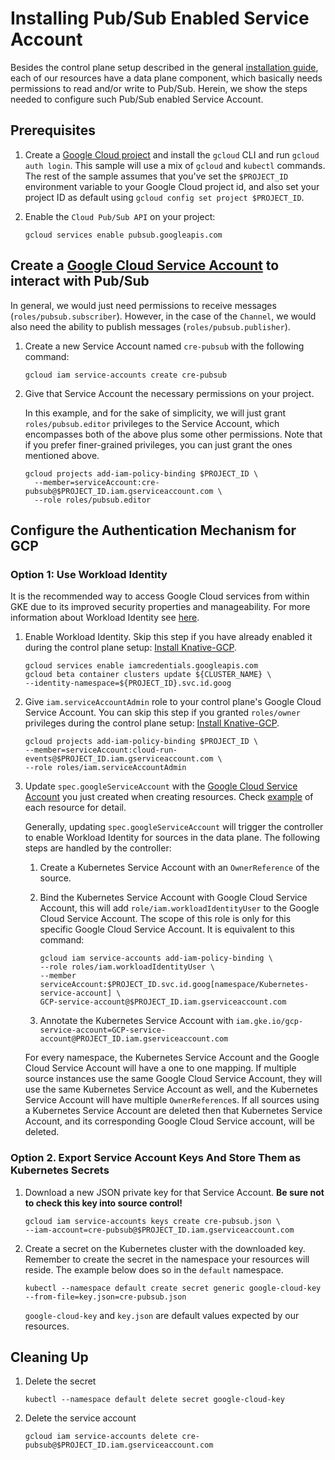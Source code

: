 # Installing Pub/Sub Enabled Service Account

Besides the control plane setup described in the general
[installation guide](./install-knative-gcp.md), each of our resources have a
data plane component, which basically needs permissions to read and/or write to
Pub/Sub. Herein, we show the steps needed to configure such Pub/Sub enabled
Service Account.

## Prerequisites

1. Create a
    [Google Cloud project](https://cloud.google.com/resource-manager/docs/creating-managing-projects)
    and install the `gcloud` CLI and run `gcloud auth login`. This sample will
    use a mix of `gcloud` and `kubectl` commands. The rest of the sample assumes
    that you've set the `$PROJECT_ID` environment variable to your Google Cloud
    project id, and also set your project ID as default using
    `gcloud config set project $PROJECT_ID`.

1. Enable the `Cloud Pub/Sub API` on your project:

    ```shell
    gcloud services enable pubsub.googleapis.com
    ```

## Create a [Google Cloud Service Account](https://console.cloud.google.com/iam-admin/serviceaccounts/project) to interact with Pub/Sub

In general, we would just need permissions to
receive messages (`roles/pubsub.subscriber`). However, in the case of the
`Channel`, we would also need the ability to publish messages
(`roles/pubsub.publisher`).

1. Create a new Service Account named `cre-pubsub` with the following
    command:

    ```shell
    gcloud iam service-accounts create cre-pubsub
    ```

1. Give that Service Account the necessary permissions on your project.

    In this example, and for the sake of simplicity, we will just grant
    `roles/pubsub.editor` privileges to the Service Account, which
    encompasses both of the above plus some other permissions. Note that if
    you prefer finer-grained privileges, you can just grant the ones
    mentioned above.

    ```shell
    gcloud projects add-iam-policy-binding $PROJECT_ID \
      --member=serviceAccount:cre-pubsub@$PROJECT_ID.iam.gserviceaccount.com \
      --role roles/pubsub.editor
    ```

## Configure the Authentication Mechanism for GCP

### Option 1: Use Workload Identity

It is the recommended way to access Google Cloud services from within
GKE due to its improved security properties and manageability. For more
information about Workload Identity see
[here](https://cloud.google.com/kubernetes-engine/docs/how-to/workload-identity).

1. Enable Workload Identity. Skip this step if you have already enabled it
  during the control plane setup: [Install Knative-GCP](install-knative-gcp.md).

    ```shell
    gcloud services enable iamcredentials.googleapis.com
    gcloud beta container clusters update ${CLUSTER_NAME} \
    --identity-namespace=${PROJECT_ID}.svc.id.goog
    ```

1. Give `iam.serviceAccountAdmin` role to your control plane's Google
  Cloud Service Account. You can skip this step if you granted
  `roles/owner` privileges during the control plane setup:
  [Install Knative-GCP](install-knative-gcp.md).

    ```shell
    gcloud projects add-iam-policy-binding $PROJECT_ID \
    --member=serviceAccount:cloud-run-events@$PROJECT_ID.iam.gserviceaccount.com \
    --role roles/iam.serviceAccountAdmin
    ```

1. Update `spec.googleServiceAccount` with the
  [Google Cloud Service Account](https://console.cloud.google.com/iam-admin/serviceaccounts/project)
  you just created when creating resources. Check
  [example](https://github.com/google/knative-gcp/tree/master/docs/examples)
  of each resource for detail.

    Generally, updating `spec.googleServiceAccount` will trigger the
    controller to enable Workload Identity for sources in the data plane.
    The following steps are handled by the controller:

    1. Create a Kubernetes Service Account with an `OwnerReference` of the source.

    1. Bind the Kubernetes Service Account with Google Cloud Service
     Account, this will add `role/iam.workloadIdentityUser` to the
     Google Cloud Service Account. The scope of this role is only for
     this specific Google Cloud Service Account. It is equivalent to this
     command:

        ```shell
        gcloud iam service-accounts add-iam-policy-binding \
        --role roles/iam.workloadIdentityUser \
        --member serviceAccount:$PROJECT_ID.svc.id.goog[namespace/Kubernetes-service-account] \
        GCP-service-account@$PROJECT_ID.iam.gserviceaccount.com
        ```

    1. Annotate the Kubernetes Service Account with
     `iam.gke.io/gcp-service-account=GCP-service-account@PROJECT_ID.iam.gserviceaccount.com`

    For every namespace, the Kubernetes Service Account and the Google
    Cloud Service Account will have a one to one mapping. If
    multiple source instances use the same Google Cloud Service Account,
    they will use the same Kubernetes Service Account as well, and the
    Kubernetes Service Account will have multiple `OwnerReference`s. If
    all sources using a Kubernetes Service Account are deleted then that
    Kubernetes Service Account, and its corresponding Google Cloud Service
    account, will be deleted.

### Option 2.  Export Service Account Keys And Store Them as Kubernetes Secrets

1. Download a new JSON private key for that Service Account. **Be sure
    not to check this key into source control!**

    ```shell
    gcloud iam service-accounts keys create cre-pubsub.json \
    --iam-account=cre-pubsub@$PROJECT_ID.iam.gserviceaccount.com
    ```

1. Create a secret on the Kubernetes cluster with the downloaded key.
    Remember to create the secret in the namespace your resources will
    reside. The example below does so in the `default` namespace.

    ```shell
    kubectl --namespace default create secret generic google-cloud-key --from-file=key.json=cre-pubsub.json
    ```

    `google-cloud-key` and `key.json` are default values expected by our
    resources.

## Cleaning Up

1. Delete the secret

   ```shell
   kubectl --namespace default delete secret google-cloud-key
   ```

1. Delete the service account

   ```shell
   gcloud iam service-accounts delete cre-pubsub@$PROJECT_ID.iam.gserviceaccount.com
   ```
